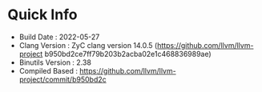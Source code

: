 # Quick Info
* Build Date : 2022-05-27
* Clang Version : ZyC clang version 14.0.5 (https://github.com/llvm/llvm-project b950bd2ce7ff79b203b2acba02e1c468836989ae)
* Binutils Version : 2.38
* Compiled Based : https://github.com/llvm/llvm-project/commit/b950bd2c

